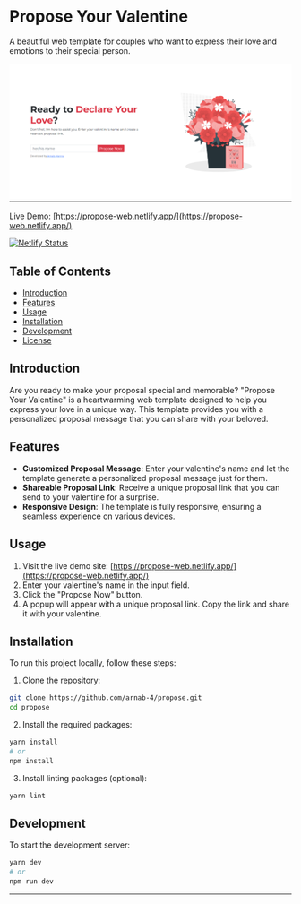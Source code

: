 # Propose Your Valentine

A beautiful web template for couples who want to express their love and emotions to their special person.

![Propose ](https://raw.githubusercontent.com/arnab-4/propose/main/demo.png)

Live Demo: [https://propose-web.netlify.app/](https://propose-web.netlify.app/)

[![Netlify Status](https://api.netlify.com/api/v1/badges/09c7065a-1258-4a30-920f-b57914b0a48e/deploy-status)](https://app.netlify.com/sites/propose-web/deploys)

## Table of Contents

- [Introduction](#introduction)
- [Features](#features)
- [Usage](#usage)
- [Installation](#installation)
- [Development](#development)
- [License](#license)

## Introduction

Are you ready to make your proposal special and memorable? "Propose Your Valentine" is a heartwarming web template designed to help you express your love in a unique way. This template provides you with a personalized proposal message that you can share with your beloved.

## Features

- **Customized Proposal Message**: Enter your valentine's name and let the template generate a personalized proposal message just for them.
- **Shareable Proposal Link**: Receive a unique proposal link that you can send to your valentine for a surprise.
- **Responsive Design**: The template is fully responsive, ensuring a seamless experience on various devices.

## Usage

1. Visit the live demo site: [https://propose-web.netlify.app/](https://propose-web.netlify.app/)
2. Enter your valentine's name in the input field.
3. Click the "Propose Now" button.
4. A popup will appear with a unique proposal link. Copy the link and share it with your valentine.

## Installation

To run this project locally, follow these steps:

1. Clone the repository:

```bash
git clone https://github.com/arnab-4/propose.git
cd propose
```

2. Install the required packages:

```bash
yarn install
# or
npm install
```

3. Install linting packages (optional):

```bash
yarn lint
```

## Development

To start the development server:

```bash
yarn dev
# or
npm run dev
```

---
